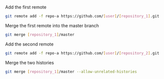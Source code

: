 Add the first remote

```sh
git remote add -f repo-a https://github.com/[user]/[repository_1].git
```

Merge the first remote into the master branch

```sh
git merge [repository_1]/master
```

Add the second remote

```sh
git remote add -f repo-a https://github.com/[user]/[repository_2].git
```

Merge the two histories
```sh
git merge [repository_1]/master --allow-unrelated-histories
```